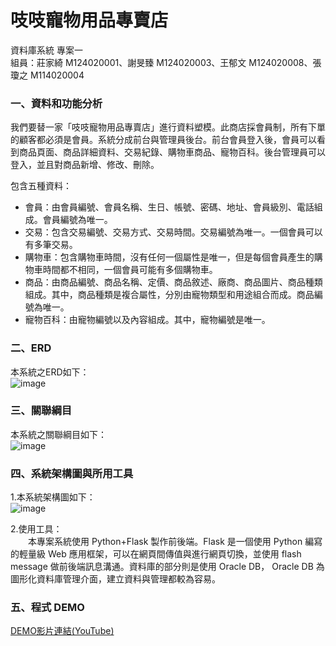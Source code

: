 # 吱吱寵物用品專賣店
資料庫系統 專案一  
組員：莊家綺 M124020001、謝旻臻 M124020003、王郁文 M124020008、張瓊之 M114020004
### 一、資料和功能分析
我們要替一家「吱吱寵物用品專賣店」進行資料塑模。此商店採會員制，所有下單的顧客都必須是會員。系統分成前台與管理員後台。前台會員登入後，會員可以看到商品頁面、商品詳細資料、交易紀錄、購物車商品、寵物百科。後台管理員可以登入，並且對商品新增、修改、刪除。  

包含五種資料：  
- 會員：由會員編號、會員名稱、生日、帳號、密碼、地址、會員級別、電話組成。會員編號為唯一。
- 交易：包含交易編號、交易方式、交易時間。交易編號為唯一。一個會員可以有多筆交易。
- 購物車：包含購物車時間，沒有任何一個屬性是唯一，但是每個會員產生的購物車時間都不相同，一個會員可能有多個購物車。
- 商品：由商品編號、商品名稱、定價、商品敘述、廠商、商品圖片、商品種類組成。其中，商品種類是複合屬性，分別由寵物類型和用途組合而成。商品編號為唯一。
- 寵物百科：由寵物編號以及內容組成。其中，寵物編號是唯一。

### 二、ERD
本系統之ERD如下：  
![image](https://github.com/ywwang089/Course_1121_DB_Mid/assets/149531890/baa09c94-d5ac-466f-87b9-e8f2d8602828)  

### 三、關聯綱目
本系統之關聯綱目如下：  
![image](https://github.com/ywwang089/Course_1121_DB_Mid/assets/149531890/9976356f-902c-4e0b-85a6-84f9d8be3e17)  

### 四、系統架構圖與所用工具
1.本系統架構圖如下：  
![image](https://github.com/ywwang089/Course_1121_DB_Mid/assets/149531890/618052d1-8b42-459f-8778-6b0f8a82013b)  

2.使用工具：  
　　本專案系統使用 Python+Flask 製作前後端。Flask 是一個使用 Python 編寫的輕量級 Web 應用框架，可以在網頁間傳值與進行網頁切換，並使用 flash message 做前後端訊息溝通。資料庫的部分則是使用 Oracle DB， Oracle DB 為圖形化資料庫管理介面，建立資料與管理都較為容易。  

### 五、程式 DEMO
[DEMO影片連結(YouTube)](https://www.youtube.com/watch?v=hamQTCZ3FU0)  
